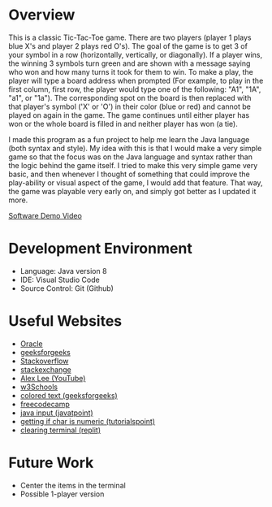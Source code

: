# Overview

This is a classic Tic-Tac-Toe game. There are two players (player 1 plays blue X's and player 2 plays red O's). The goal of the game is to get 3 of your symbol in a row (horizontally, vertically, or diagonally). If a player wins, the winning 3 symbols turn green and are shown with a message saying who won and how many turns it took for them to win. To make a play, the player will type a board address when prompted (For example, to play in the first column, first row, the player would type one of the following: "A1", "1A", "a1", or "1a"). The corresponding spot on the board is then replaced with that player's symbol ('X' or 'O') in their color (blue or red) and cannot be played on again in the game. The game continues until either player has won or the whole board is filled in and neither player has won (a tie). 

I made this program as a fun project to help me learn the Java language (both syntax and style). My idea with this is that I would make a very simple game so that the focus was on the Java language and syntax rather than the logic behind the game itself. I tried to make this very simple game very basic, and then whenever I thought of something that could improve the play-ability or visual aspect of the game, I would add that feature. That way, the game was playable very early on, and simply got better as I updated it more.

[Software Demo Video](https://youtu.be/2zomrhdus7Y)

# Development Environment

- Language: Java version 8
- IDE: Visual Studio Code
- Source Control: Git (Github)


# Useful Websites
- [Oracle](https://www.oracle.com/java/technologies/downloads/)
- [geeksforgeeks](www.geeksforgeeks.org)
- [Stackoverflow](stackoverflow.com)
- [stackexchange](softwareengineering.stackexchange.com)
- [Alex Lee (YouTube)](https://www.youtube.com/@alexlorenlee)
- [w3Schools](www.w3schools.com)
- [colored text (geeksforgeeks)](https://www.geeksforgeeks.org/how-to-print-colored-text-in-java-console/)
- [freecodecamp](https://www.freecodecamp.org/news/java-static-keyword-explained/#:~:text=What%20does%20static%20mean%3F,be%20shared%20by%20all%20objects.)
- [java input (javatpoint)](https://www.javatpoint.com/how-to-take-string-input-in-java#:~:text=Java%20nextLine()%20method,cursor%20to%20the%20next%20line.)
- [getting if char is numeric (tutorialspoint)](https://www.tutorialspoint.com/how-to-check-if-a-given-character-is-a-number-letter-in-java)
- [clearing terminal (replit)](https://replit.com/talk/ask/How-do-you-clear-terminal-in-Java/46341)

# Future Work
- Center the items in the terminal
- Possible 1-player version
